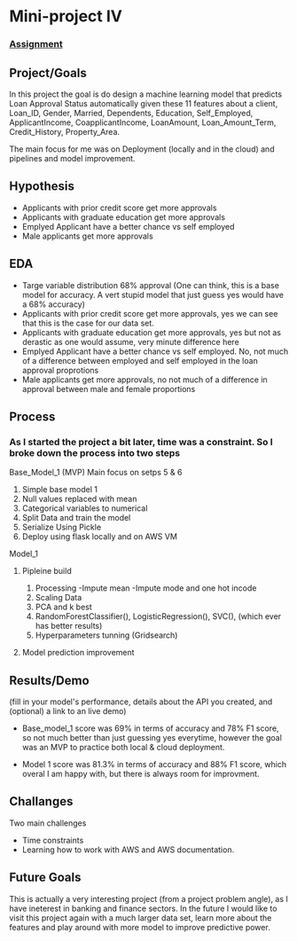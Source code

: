 # Mini-project IV

### [Assignment](assignment.md)

## Project/Goals
In this project the goal is do design a machine learning model that predicts Loan Approval Status automatically given these 11 features about a client, 
Loan_ID, Gender, Married, Dependents, Education, Self_Employed, ApplicantIncome, CoapplicantIncome, LoanAmount, Loan_Amount_Term, Credit_History, Property_Area.

The main focus for me was on Deployment (locally and in the cloud) and pipelines and model improvement. 

## Hypothesis

* Applicants with prior credit score get more approvals 
* Applicants with graduate education get more approvals 
* Emplyed Applicant have a better chance vs self employed
* Male applicants get more approvals

## EDA 

* Targe variable distribution 68% approval (One can think, this is a base model for accuracy. A vert stupid model that just guess yes would have a 68% accuracy)
* Applicants with prior credit score get more approvals, yes we can see that this is the case for our data set. 
* Applicants with graduate education get more approvals, yes but not as derastic as one would assume, very minute difference here
* Emplyed Applicant have a better chance vs self employed. No, not much of a difference between employed and self employed in the loan approval proprotions 
* Male applicants get more approvals, no not much of a difference in approval between male and female proportions  


## Process
### As I started the project a bit later, time was a constraint. So I broke down the process into two steps 

Base_Model_1 (MVP) 
Main focus on setps 5 & 6

1. Simple base model 1
2. Null values replaced with mean 
3. Categorical variables to numerical 
4. Split Data and train the model 
5. Serialize Using Pickle 
6. Deploy using flask locally and on AWS VM


Model_1 

1. Pipleine build
    1. Processing 
           -Impute mean
           -Impute mode and one hot incode 
    2. Scaling Data
    3. PCA and k best 
    4. RandomForestClassifier(), LogisticRegression(), SVC(), (which ever has better results)
    3. Hyperparameters tunning (Gridsearch)
    
2. Model prediction improvement 


## Results/Demo
(fill in your model's performance, details about the API you created, and (optional) a link to an live demo)
* Base_model_1 score was 69% in terms of accuracy and 78% F1 score, so not much better than just guessing yes everytime, however the goal was an MVP to practice both local & cloud deployment. 

* Model 1 score was 81.3% in terms of accuracy and 88% F1 score, which overal I am happy with, but there is always room for improvment. 


## Challanges 
Two main challenges 

* Time constraints
* Learning how to work with AWS and AWS documentation. 

## Future Goals
This is actually a very interesting project (from a project problem angle), as I have ineterest in banking and finance sectors. In the future I would like to visit this project again with a much larger data set, learn more about the features and play around with more model to improve predictive power. 
